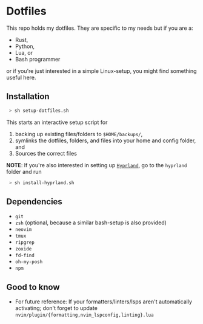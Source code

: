# Dotfiles

This repo holds my dotfiles. They are specific to my needs but if you are a:

- Rust,
- Python,
- Lua, or
- Bash programmer

or if you're just interested in a simple Linux-setup, you might find something useful here.

## Installation

```bash
 > sh setup-dotfiles.sh
```

This starts an interactive setup script for

1. backing up existing files/folders to `$HOME/backups/`,
2. symlinks the dotfiles, folders, and files into your home and config folder, and
3. Sources the correct files

**NOTE**: If you're also interested in setting up [`Hyprland`](https://hyprland.org/), go to the `hyprland` folder and run

```bash
 > sh install-hyprland.sh
```

## Dependencies

- `git`
- `zsh` (optional, because a similar bash-setup is also provided)
- `neovim`
- `tmux`
- `ripgrep`
- `zoxide`
- `fd-find`
- `oh-my-posh`
- `npm`

## Good to know

- For future reference: If your formatters/linters/lsps aren't automatically activating; don't forget to update `nvim/plugin/{formatting,nvim_lspconfig,linting}.lua`
